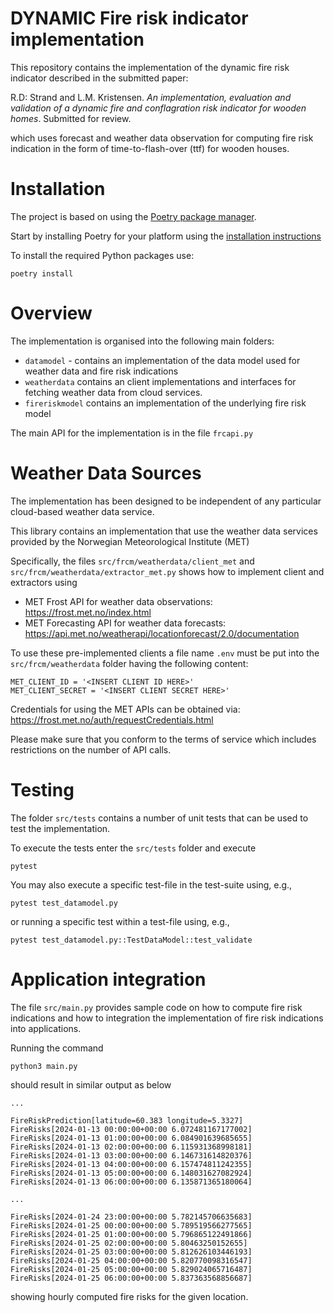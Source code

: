 # DYNAMIC Fire risk indicator implementation


This repository contains the implementation of the dynamic fire risk indicator described in the submitted paper:

R.D: Strand and L.M. Kristensen. *An implementation, evaluation and validation of a dynamic fire and conflagration risk indicator for wooden homes*. Submitted for review.

which uses forecast and weather data observation for computing fire risk indication in the form of time-to-flash-over (ttf) for wooden houses. 

# Installation

The project is based on using the [Poetry package manager](https://python-poetry.org/).

Start by installing Poetry for your platform using the [installation instructions](https://python-poetry.org/docs/#installation)

To install the required Python packages use:

```
poetry install
```
# Overview

The implementation is organised into the following main folders:

- `datamodel` - contains an implementation of the data model used for weather data and fire risk indications
- `weatherdata`  contains an client implementations and interfaces for fetching weather data from cloud services.
- `fireriskmodel` contains an implementation of the underlying fire risk model

The main API for the implementation is in the file `frcapi.py`

# Weather Data Sources

The implementation has been designed to be independent of any particular cloud-based weather data service. 

This library contains an implementation that use the weather data services provided by the Norwegian Meteorological Institute (MET)

Specifically, the files `src/frcm/weatherdata/client_met` and `src/frcm/weatherdata/extractor_met.py` shows how to implement client and extractors using

- MET Frost API for weather data observations: https://frost.met.no/index.html
- MET Forecasting API for weather data forecasts: https://api.met.no/weatherapi/locationforecast/2.0/documentation 

To use these pre-implemented clients a file name `.env` must be put into the `src/frcm/weatherdata` folder having the following content:

```
MET_CLIENT_ID = '<INSERT CLIENT ID HERE>'
MET_CLIENT_SECRET = '<INSERT CLIENT SECRET HERE>'
```

Credentials for using the MET APIs can be obtained via: https://frost.met.no/auth/requestCredentials.html

Please make sure that you conform to the terms of service which includes restrictions on the number of API calls.

# Testing

The folder `src/tests` contains a number of unit tests that can be used to test the implementation. 

To execute the tests enter the `src/tests` folder and execute

```
pytest
```

You may also execute a specific test-file in the test-suite using, e.g., 

```
pytest test_datamodel.py
```

or running a specific test within a test-file using, e.g., 

```
pytest test_datamodel.py::TestDataModel::test_validate
```

# Application integration

The file `src/main.py` provides sample code on how to compute fire risk indications and how to integration the implementation of fire risk indications into applications.

Running the command

```
python3 main.py
```

should result in similar output as below 

```
...

FireRiskPrediction[latitude=60.383 longitude=5.3327]
FireRisks[2024-01-13 00:00:00+00:00 6.072481167177002]
FireRisks[2024-01-13 01:00:00+00:00 6.084901639685655]
FireRisks[2024-01-13 02:00:00+00:00 6.115931368998181]
FireRisks[2024-01-13 03:00:00+00:00 6.146731614820376]
FireRisks[2024-01-13 04:00:00+00:00 6.157474811242355]
FireRisks[2024-01-13 05:00:00+00:00 6.148031627082924]
FireRisks[2024-01-13 06:00:00+00:00 6.135871365180064]

...

FireRisks[2024-01-24 23:00:00+00:00 5.782145706635683]
FireRisks[2024-01-25 00:00:00+00:00 5.789519566277565]
FireRisks[2024-01-25 01:00:00+00:00 5.796865122491866]
FireRisks[2024-01-25 02:00:00+00:00 5.80463250152655]
FireRisks[2024-01-25 03:00:00+00:00 5.812626103446193]
FireRisks[2024-01-25 04:00:00+00:00 5.820770098316547]
FireRisks[2024-01-25 05:00:00+00:00 5.829024065716487]
FireRisks[2024-01-25 06:00:00+00:00 5.837363568856687]
```

showing hourly computed fire risks for the given location.

